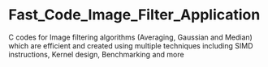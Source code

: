 # Fast_Code_Image_Filter_Application
C codes for Image filtering algorithms (Averaging, Gaussian and Median) which are efficient and created using multiple techniques including SIMD instructions, Kernel design, Benchmarking and more
